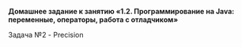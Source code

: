**Домашнее задание к занятию «1.2. Программирование на Java: переменные, операторы, работа с отладчиком»**

Задача №2 - Precision
